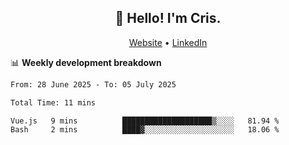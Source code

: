 
<h2 align="center">👋 Hello! I'm Cris.</h2>
<p align="center">
  <a href="https://www.criscunas.dev">Website</a> •
  <a href="https://www.linkedin.com/in/cristophercunas/">LinkedIn</a> 
</p>


📊 **Weekly development breakdown**
<!--START_SECTION:waka-->

```txt
From: 28 June 2025 - To: 05 July 2025

Total Time: 11 mins

Vue.js   9 mins          ████████████████████▒░░░░   81.94 %
Bash     2 mins          ████▓░░░░░░░░░░░░░░░░░░░░   18.06 %
```

<!--END_SECTION:waka-->
